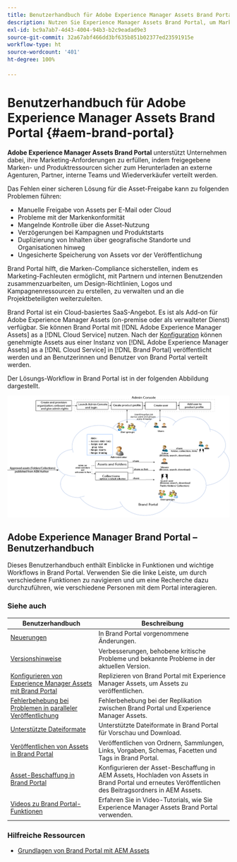 ```yaml
---
title: Benutzerhandbuch für Adobe Experience Manager Assets Brand Portal
description: Nutzen Sie Experience Manager Assets Brand Portal, um Marketing-Anforderungen zu erfüllen, indem Sie freigegebene Marken- und Produktelemente externen Agenturen, Partnern, internen Teams und Wiederverkäufern sicher zum Download bereitstellen.
exl-id: bc9a7ab7-4d43-4004-94b3-b2c9eadad9e3
source-git-commit: 32a67abf466dd3bf635b851b02377ed23591915e
workflow-type: ht
source-wordcount: '401'
ht-degree: 100%

---
```


# Benutzerhandbuch für Adobe Experience Manager Assets Brand Portal {#aem-brand-portal}

**Adobe Experience Manager Assets Brand Portal** unterstützt Unternehmen dabei, ihre Marketing-Anforderungen zu erfüllen, indem freigegebene Marken- und Produktressourcen sicher zum Herunterladen an externe Agenturen, Partner, interne Teams und Wiederverkäufer verteilt werden.

Das Fehlen einer sicheren Lösung für die Asset-Freigabe kann zu folgenden Problemen führen:

* Manuelle Freigabe von Assets per E-Mail oder Cloud
* Probleme mit der Markenkonformität
* Mangelnde Kontrolle über die Asset-Nutzung
* Verzögerungen bei Kampagnen und Produktstarts
* Duplizierung von Inhalten über geografische Standorte und Organisationen hinweg
* Ungesicherte Speicherung von Assets vor der Veröffentlichung

Brand Portal hilft, die Marken-Compliance sicherstellen, indem es Marketing-Fachleuten ermöglicht, mit Partnern und internen Benutzenden zusammenzuarbeiten, um Design-Richtlinien, Logos und Kampagnenressourcen zu erstellen, zu verwalten und an die Projektbeteiligten weiterzuleiten.

Brand Portal ist ein Cloud-basiertes SaaS-Angebot. Es ist als Add-on für Adobe Experience Manager Assets (on-premise oder als verwalteter Dienst) verfügbar. Sie können Brand Portal mit [!DNL Adobe Experience Manager Assets] as a [!DNL Cloud Service] nutzen. Nach der [Konfiguration](https://experienceleague.adobe.com/de/docs/experience-manager-cloud-service/content/assets/brand-portal/configure-aem-assets-with-brand-portal) können genehmigte Assets aus einer Instanz von [!DNL Adobe Experience Manager Assets] as a [!DNL Cloud Service] in [!DNL Brand Portal] veröffentlicht werden und an Benutzerinnen und Benutzer von Brand Portal verteilt werden.

Der Lösungs-Workflow in Brand Portal ist in der folgenden Abbildung dargestellt.

![Brand Portal-Workflow](assets/BPWorkflow1.png)

## Adobe Experience Manager Brand Portal – Benutzerhandbuch

Dieses Benutzerhandbuch enthält Einblicke in Funktionen und wichtige Workflows in Brand Portal. Verwenden Sie die linke Leiste, um durch verschiedene Funktionen zu navigieren und um eine Recherche dazu durchzuführen, wie verschiedene Personen mit dem Portal interagieren.

### Siehe auch

| Benutzerhandbuch | Beschreibung |
|--- |---|
| [Neuerungen](whats-new.md) | In Brand Portal vorgenommene Änderungen. |
| [Versionshinweise](brand-portal-release-notes.md) | Verbesserungen, behobene kritische Probleme und bekannte Probleme in der aktuellen Version. |
| [Konfigurieren von Experience Manager Assets mit Brand Portal](../using/configure-aem-assets-with-brand-portal.md) | Replizieren von Brand Portal mit Experience Manager Assets, um Assets zu veröffentlichen. |
| [Fehlerbehebung bei Problemen in paralleler Veröffentlichung](troubleshoot-parallel-publishing.md) | Fehlerbehebung bei der Replikation zwischen Brand Portal und Experience Manager Assets. |
| [Unterstützte Dateiformate](brand-portal-supported-formats.md) | Unterstützte Dateiformate in Brand Portal für Vorschau und Download. |
| [Veröffentlichen von Assets in Brand Portal](brand-portal-sharing-folders.md) | Veröffentlichen von Ordnern, Sammlungen, Links, Vorgaben, Schemas, Facetten und Tags in Brand Portal. |
| [Asset-Beschaffung in Brand Portal](brand-portal-asset-sourcing.md) | Konfigurieren der Asset-Beschaffung in AEM Assets, Hochladen von Assets in Brand Portal und erneutes Veröffentlichen des Beitragsordners in AEM Assets. |
| [Videos zu Brand Portal-Funktionen](https://experienceleague.adobe.com/?lang=de&amp;tag=Brand+Portal#recommended/solutions/experience-manager) | Erfahren Sie in Video-Tutorials, wie Sie Experience Manager Assets Brand Portal verwenden. |

### Hilfreiche Ressourcen

* [Grundlagen von Brand Portal mit AEM Assets](https://experienceleague.adobe.com/de/docs/experience-manager-brand-portal/using/home)
